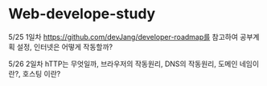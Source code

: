 # Web-develope-study
5/25 1일차 https://github.com/devJang/developer-roadmap를 참고하여 공부계획 설정, 인터넷은 어떻게 작동할까?

5/26 2일차 hTTP는 무엇일까, 브라우저의 작동원리, DNS의 작동원리, 도메인 네임이란?, 호스팅 이란?
